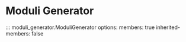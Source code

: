 # Moduli Generator

::: moduli_generator.ModuliGenerator
options:
members: true
inherited-members: false
